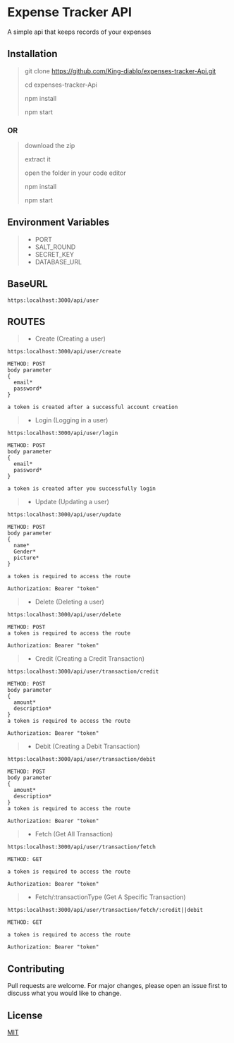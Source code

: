 # Expense Tracker API

A simple api that keeps records of your expenses

## Installation

> git clone https://github.com/King-diablo/expenses-tracker-Api.git
> 
> cd expenses-tracker-Api
>
> npm install
>
> npm start

### OR

> download the zip
>
> extract it
>
> open the folder in your code editor
>
> npm install
>
> npm start


## Environment Variables
> * PORT
> * SALT_ROUND
> * SECRET_KEY
> * DATABASE_URL

## BaseURL
```
https:localhost:3000/api/user
```

## ROUTES
> * Create (Creating a user)
```
https:localhost:3000/api/user/create

METHOD: POST
body parameter
{
  email*
  password*
}

a token is created after a successful account creation
```
> * Login (Logging in a user)
```
https:localhost:3000/api/user/login

METHOD: POST
body parameter
{
  email*
  password*
}

a token is created after you successfully login
```
> * Update (Updating a user)
```
https:localhost:3000/api/user/update

METHOD: POST
body parameter
{
  name*
  Gender*
  picture*
}

a token is required to access the route

Authorization: Bearer "token"
```
> * Delete (Deleting a user)
```
https:localhost:3000/api/user/delete

METHOD: POST
a token is required to access the route

Authorization: Bearer "token"
```
> * Credit (Creating a Credit Transaction)
```
https:localhost:3000/api/user/transaction/credit

METHOD: POST
body parameter
{
  amount*
  description*
}
a token is required to access the route

Authorization: Bearer "token"
```
> * Debit (Creating a Debit Transaction)
```
https:localhost:3000/api/user/transaction/debit

METHOD: POST
body parameter
{
  amount*
  description*
}
a token is required to access the route

Authorization: Bearer "token"
```
> * Fetch (Get All Transaction)
```
https:localhost:3000/api/user/transaction/fetch

METHOD: GET

a token is required to access the route

Authorization: Bearer "token"
```
> * Fetch/:transactionType (Get A Specific Transaction)
```
https:localhost:3000/api/user/transaction/fetch/:credit||debit

METHOD: GET

a token is required to access the route

Authorization: Bearer "token"
```

## Contributing

Pull requests are welcome. For major changes, please open an issue first
to discuss what you would like to change.

## License

[MIT](https://choosealicense.com/licenses/mit/)